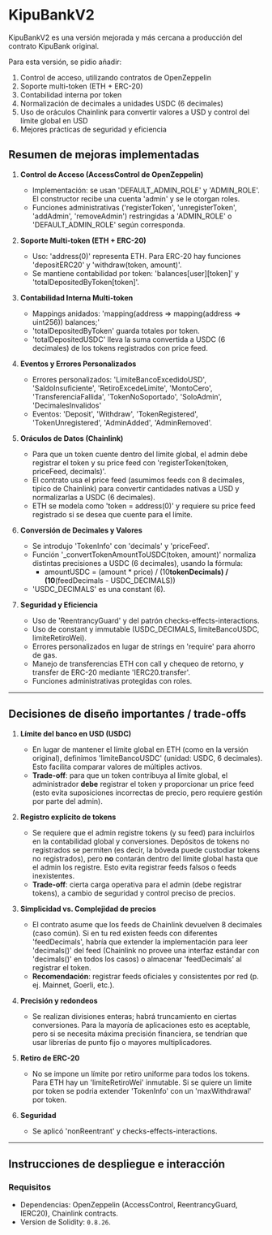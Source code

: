 # KipuBankV2

KipuBankV2 es una versión mejorada y más cercana a producción del contrato KipuBank original.

Para esta versión, se pidio añadir:
  1. Control de acceso, utilizando contratos de OpenZeppelin
  2. Soporte multi-token (ETH + ERC-20)
  3. Contabilidad interna por token
  4. Normalización de decimales a unidades USDC (6 decimales)
  5. Uso de oráculos Chainlink para convertir valores a USD y control del límite global en USD
  6. Mejores prácticas de seguridad y eficiencia

## Resumen de mejoras implementadas

1. **Control de Acceso (AccessControl de OpenZeppelin)**
   - Implementación: se usan 'DEFAULT_ADMIN_ROLE' y 'ADMIN_ROLE'. El constructor recibe una cuenta 'admin' y se le otorgan roles.
   - Funciones administrativas ('registerToken', 'unregisterToken', 'addAdmin', 'removeAdmin') restringidas a 'ADMIN_ROLE' o 'DEFAULT_ADMIN_ROLE' según corresponda.

2. **Soporte Multi-token (ETH + ERC-20)**
   - Uso: 'address(0)' representa ETH. Para ERC-20 hay funciones 'depositERC20' y 'withdraw(token, amount)'.
   - Se mantiene contabilidad por token: 'balances[user][token]' y 'totalDepositedByToken[token]'.

3. **Contabilidad Interna Multi-token**
   - Mappings anidados: 'mapping(address => mapping(address => uint256)) balances;'
   - 'totalDepositedByToken' guarda totales por token.
   - 'totalDepositedUSDC' lleva la suma convertida a USDC (6 decimales) de los tokens registrados con price feed.

4. **Eventos y Errores Personalizados**
   - Errores personalizados: 'LimiteBancoExcedidoUSD', 'SaldoInsuficiente', 'RetiroExcedeLimite', 'MontoCero', 'TransferenciaFallida', 'TokenNoSoportado', 'SoloAdmin', 'DecimalesInvalidos'
   - Eventos: 'Deposit', 'Withdraw', 'TokenRegistered', 'TokenUnregistered', 'AdminAdded', 'AdminRemoved'.

5. **Oráculos de Datos (Chainlink)**
   - Para que un token cuente dentro del límite global, el admin debe registrar el token y su price feed con 'registerToken(token, priceFeed, decimals)'.
   - El contrato usa el price feed (asumimos feeds con 8 decimales, típico de Chainlink) para convertir cantidades nativas a USD y normalizarlas a USDC (6 decimales).
   - ETH se modela como 'token = address(0)' y requiere su price feed registrado si se desea que cuente para el límite.

6. **Conversión de Decimales y Valores**
   - Se introdujo 'TokenInfo' con 'decimals' y 'priceFeed'.
   - Función '_convertTokenAmountToUSDC(token, amount)' normaliza distintas precisiones a USDC (6 decimales), usando la fórmula:
     - amountUSDC = (amount * price) / (10**tokenDecimals) / (10**(feedDecimals - USDC_DECIMALS))
   - 'USDC_DECIMALS' es una constant (6).

7. **Seguridad y Eficiencia**
   - Uso de 'ReentrancyGuard' y del patrón checks-effects-interactions.
   - Uso de constant y immutable (USDC_DECIMALS, limiteBancoUSDC, limiteRetiroWei).
   - Errores personalizados en lugar de strings en 'require' para ahorro de gas.
   - Manejo de transferencias ETH con call y chequeo de retorno, y transfer de ERC-20 mediante 'IERC20.transfer'.
   - Funciones administrativas protegidas con roles.

---

## Decisiones de diseño importantes / trade-offs

1. **Límite del banco en USD (USDC)**
   - En lugar de mantener el límite global en ETH (como en la versión original), definimos 'limiteBancoUSDC' (unidad: USDC, 6 decimales). Esto facilita comparar valores de múltiples activos.
   - **Trade-off**: para que un token contribuya al límite global, el administrador **debe** registrar el token y proporcionar un price feed (esto evita suposiciones incorrectas de precio, pero requiere gestión por parte del admin).

2. **Registro explícito de tokens**
   - Se requiere que el admin registre tokens (y su feed) para incluirlos en la contabilidad global y conversiones. Depósitos de tokens no registrados se permiten (es decir, la bóveda puede custodiar tokens no registrados), pero **no** contarán dentro del límite global hasta que el admin los registre. Esto evita registrar feeds falsos o feeds inexistentes.
   - **Trade-off**: cierta carga operativa para el admin (debe registrar tokens), a cambio de seguridad y control preciso de precios.

3. **Simplicidad vs. Complejidad de precios**
   - El contrato asume que los feeds de Chainlink devuelven 8 decimales (caso común). Si en tu red existen feeds con diferentes 'feedDecimals', habría que extender la implementación para leer 'decimals()' del feed (Chainlink no provee una interfaz estándar con 'decimals()' en todos los casos) o almacenar 'feedDecimals' al registrar el token.
   - **Recomendación**: registrar feeds oficiales y consistentes por red (p. ej. Mainnet, Goerli, etc.).

4. **Precisión y redondeos**
   - Se realizan divisiones enteras; habrá truncamiento en ciertas conversiones. Para la mayoría de aplicaciones esto es aceptable, pero si se necesita máxima precisión financiera, se tendrían que usar librerías de punto fijo o mayores multiplicadores.

5. **Retiro de ERC-20**
   - No se impone un límite por retiro uniforme para todos los tokens. Para ETH hay un 'limiteRetiroWei' inmutable. Si se quiere un limite por token se podria extender 'TokenInfo' con un 'maxWithdrawal' por token.

6. **Seguridad**
   - Se aplicó 'nonReentrant' y checks-effects-interactions.
---

## Instrucciones de despliegue e interacción

### Requisitos
- Dependencias: OpenZeppelin (AccessControl, ReentrancyGuard, IERC20), Chainlink contracts.
- Version de Solidity: `0.8.26`.
